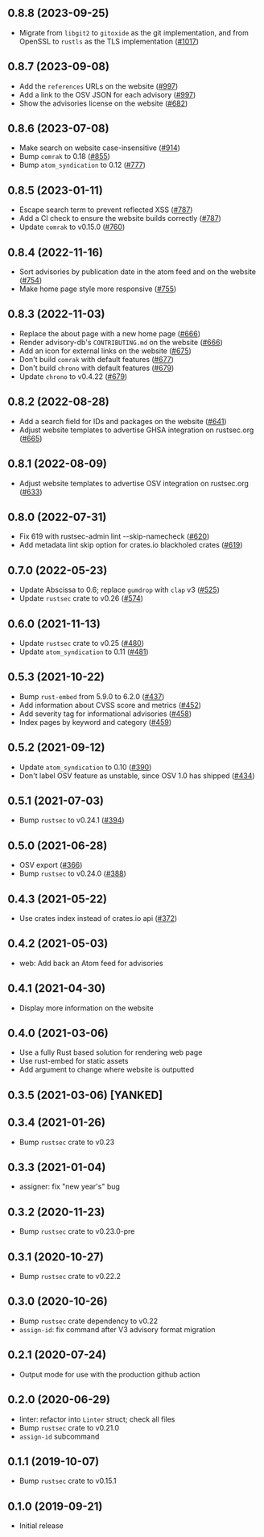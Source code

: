 ## 0.8.8 (2023-09-25)
- Migrate from `libgit2` to `gitoxide` as the git implementation, and from OpenSSL to `rustls` as the TLS implementation ([#1017])

[#1017]: https://github.com/rustsec/rustsec/pull/1017

## 0.8.7 (2023-09-08)
- Add the `references` URLs on the website ([#997])
- Add a link to the OSV JSON for each advisory ([#997])
- Show the advisories license on the website ([#682])

[#997]: https://github.com/rustsec/rustsec/pull/997
[#682]: https://github.com/rustsec/rustsec/pull/682

## 0.8.6 (2023-07-08)
- Make search on website case-insensitive ([#914])
- Bump `comrak` to 0.18 ([#855])
- Bump `atom_syndication` to 0.12 ([#777])

[#914]: https://github.com/rustsec/rustsec/pull/914
[#855]: https://github.com/rustsec/rustsec/pull/855
[#777]: https://github.com/rustsec/rustsec/pull/777

## 0.8.5 (2023-01-11)
- Escape search term to prevent reflected XSS ([#787])
- Add a CI check to ensure the website builds correctly ([#787])
- Update `comrak` to v0.15.0 ([#760])

[#787]: https://github.com/rustsec/rustsec/pull/787
[#760]: https://github.com/rustsec/rustsec/pull/760

## 0.8.4 (2022-11-16)
- Sort advisories by publication date in the atom feed and on the website ([#754])
- Make home page style more responsive ([#755])

[#754]: https://github.com/rustsec/rustsec/pull/754
[#755]: https://github.com/rustsec/rustsec/pull/755

## 0.8.3 (2022-11-03)
- Replace the about page with a new home page ([#666])
- Render advisory-db's `CONTRIBUTING.md` on the website ([#666])
- Add an icon for external links on the website ([#675])
- Don't build `comrak` with default features ([#677])
- Don't build `chrono` with default features ([#679])
- Update `chrono` to v0.4.22 ([#679])

[#666]: https://github.com/rustsec/rustsec/pull/666
[#675]: https://github.com/rustsec/rustsec/pull/675
[#677]: https://github.com/rustsec/rustsec/pull/677
[#679]: https://github.com/rustsec/rustsec/pull/679

## 0.8.2 (2022-08-28)
- Add a search field for IDs and packages on the website ([#641])
- Adjust website templates to advertise GHSA integration on rustsec.org ([#665])

[#641]: https://github.com/rustsec/rustsec/pull/641
[#665]: https://github.com/rustsec/rustsec/pull/665

## 0.8.1 (2022-08-09)
- Adjust website templates to advertise OSV integration on rustsec.org ([#633])

[#633]: https://github.com/rustsec/rustsec/pull/633

## 0.8.0 (2022-07-31)
- Fix 619 with rustsec-admin lint --skip-namecheck ([#620])
- Add metadata lint skip option for crates.io blackholed crates ([#619])

[#619]: https://github.com/RustSec/rustsec/issues/619
[#620]: https://github.com/RustSec/rustsec/pull/620

## 0.7.0 (2022-05-23)
- Update Abscissa to 0.6; replace `gumdrop` with `clap` v3 ([#525])
- Update `rustsec` crate to v0.26 ([#574])

[#525]: https://github.com/RustSec/rustsec/pull/525
[#574]: https://github.com/RustSec/rustsec/pull/574

## 0.6.0 (2021-11-13)
- Update `rustsec` crate to v0.25 ([#480])
- Update `atom_syndication` to 0.11 ([#481])

[#480]: https://github.com/RustSec/rustsec/pull/480
[#481]: https://github.com/RustSec/rustsec/pull/481

## 0.5.3 (2021-10-22)
- Bump `rust-embed` from 5.9.0 to 6.2.0 ([#437])
- Add information about CVSS score and metrics ([#452])
- Add severity tag for informational advisories ([#458])
- Index pages by keyword and category ([#459])

[#437]: https://github.com/RustSec/rustsec/pull/437
[#452]: https://github.com/RustSec/rustsec/pull/452
[#458]: https://github.com/RustSec/rustsec/pull/458
[#459]: https://github.com/RustSec/rustsec/pull/459

## 0.5.2 (2021-09-12)
- Update `atom_syndication` to 0.10 ([#390])
- Don't label OSV feature as unstable, since OSV 1.0 has shipped ([#434])

[#390]: https://github.com/RustSec/rustsec/pull/390
[#434]: https://github.com/RustSec/rustsec/pull/434

## 0.5.1 (2021-07-03)
- Bump `rustsec` to v0.24.1 ([#394])

[#394]: https://github.com/RustSec/rustsec/pull/394

## 0.5.0 (2021-06-28)
- OSV export ([#366])
- Bump `rustsec` to v0.24.0 ([#388])

[#366]: https://github.com/RustSec/rustsec/pull/366
[#388]: https://github.com/RustSec/rustsec/pull/388

## 0.4.3 (2021-05-22)
- Use crates index instead of crates.io api ([#372])

[#372]: https://github.com/RustSec/rustsec/pull/372

## 0.4.2 (2021-05-03)
- web: Add back an Atom feed for advisories

## 0.4.1 (2021-04-30)
- Display more information on the website

## 0.4.0 (2021-03-06)
- Use a fully Rust based solution for rendering web page
- Use rust-embed for static assets
- Add argument to change where website is outputted

## 0.3.5 (2021-03-06) [YANKED]

## 0.3.4 (2021-01-26)
- Bump `rustsec` crate to v0.23

## 0.3.3 (2021-01-04)
- assigner: fix "new year's" bug

## 0.3.2 (2020-11-23) 
- Bump `rustsec` crate to v0.23.0-pre

## 0.3.1 (2020-10-27)
- Bump `rustsec` crate to v0.22.2

## 0.3.0 (2020-10-26)
- Bump `rustsec` crate dependency to v0.22
- `assign-id`: fix command after V3 advisory format migration

## 0.2.1 (2020-07-24)
- Output mode for use with the production github action

## 0.2.0 (2020-06-29)
- linter: refactor into `Linter` struct; check all files
- Bump `rustsec` crate to v0.21.0
- `assign-id` subcommand

## 0.1.1 (2019-10-07)
- Bump `rustsec` crate to v0.15.1

## 0.1.0 (2019-09-21)
- Initial release
